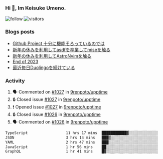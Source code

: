 ### Hi 👋, Im Keisuke Umeno.

<!--
**9renpoto/9renpoto** is a ✨ _special_ ✨ repository because its `README.md` (this file) appears on your GitHub profile.

Here are some ideas to get you started:

- 🔭 I’m currently working on ...
- 🌱 I’m currently learning ...
- 👯 I’m looking to collaborate on ...
- 🤔 I’m looking for help with ...
- 💬 Ask me about ...
- 📫 How to reach me: ...
- 😄 Pronouns: ...
- ⚡ Fun fact: ...
-->

![follow](https://img.shields.io/github/followers/9renpoto?label=Follow&style=social)
![visitors](https://komarev.com/ghpvc/?username=9renpoto&label=Profile%20views&color=0e75b6&style=flat)

### Blogs posts

<!-- BLOG-POST-LIST:START -->
- [Github Project 十分に機能そろっているのでは](https://9renpoto.win/entry/2024/01/14/gh-projects)
- [新年の休みを利用してasdfを卒業してmiseを触る](https://9renpoto.win/entry/2024/01/07/mise)
- [新年の休みを利用してAstroNvimを触る](https://9renpoto.win/entry/2024/01/03/new-year-holidays)
- [End of 2023](https://9renpoto.win/entry/2023/12/31/end)
- [最近毎日Duolingoを続けている](https://9renpoto.win/entry/2023/12/05/duolingo)
<!-- BLOG-POST-LIST:END -->

### Activity

<!--START_SECTION:activity-->
1. 🗣 Commented on [#1027](https://github.com/9renpoto/upptime/issues/1027#issuecomment-1896668899) in [9renpoto/upptime](https://github.com/9renpoto/upptime)
2. 🔒 Closed issue [#1027](https://github.com/9renpoto/upptime/issues/1027) in [9renpoto/upptime](https://github.com/9renpoto/upptime)
3. ❗ Opened issue [#1027](https://github.com/9renpoto/upptime/issues/1027) in [9renpoto/upptime](https://github.com/9renpoto/upptime)
4. 🔒 Closed issue [#1026](https://github.com/9renpoto/upptime/issues/1026) in [9renpoto/upptime](https://github.com/9renpoto/upptime)
5. 🗣 Commented on [#1026](https://github.com/9renpoto/upptime/issues/1026#issuecomment-1896553613) in [9renpoto/upptime](https://github.com/9renpoto/upptime)
<!--END_SECTION:activity-->

<!--START_SECTION:waka-->

```txt
TypeScript                 11 hrs 17 mins  ███████████▓░░░░░░░░░░░░░   46.01 %
JSON                       3 hrs 14 mins   ███▒░░░░░░░░░░░░░░░░░░░░░   13.19 %
YAML                       2 hrs 47 mins   ███░░░░░░░░░░░░░░░░░░░░░░   11.36 %
JavaScript                 1 hr 56 mins    ██░░░░░░░░░░░░░░░░░░░░░░░   07.94 %
GraphQL                    1 hr 41 mins    █▓░░░░░░░░░░░░░░░░░░░░░░░   06.89 %
```

<!--END_SECTION:waka-->
